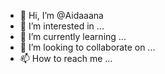 - 👋 Hi, I’m @Aidaaana
- 👀 I’m interested in ...
- 🌱 I’m currently learning ...
- 💞️ I’m looking to collaborate on ...
- 📫 How to reach me ...

<!---
Aidaaana/Aidaaana is a ✨ special ✨ repository because its `README.md` (this file) appears on your GitHub profile.
You can click the Preview link to take a look at your changes.
--->
